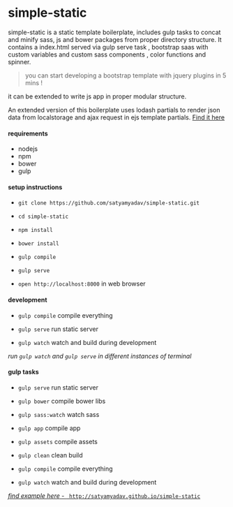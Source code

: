 # simple-static

simple-static is a static template boilerplate, includes gulp tasks to concat and minify sass, js and bower packages from proper directory structure.
It contains a index.html served via gulp serve task , bootstrap saas with custom variables and custom sass components , color functions and spinner.

> you can start developing a bootstrap template with jquery plugins in 5 mins !

it can be extended to write js app in proper modular structure.

An extended version of this boilerplate uses lodash partials to render json data from localstorage and ajax request in ejs template partials.
[Find it here](https://github.com/satyamyadav/resume)

#### requirements

 - nodejs
 - npm
 - bower
 - gulp

#### setup instructions

  -  `git clone https://github.com/satyamyadav/simple-static.git`

  - `cd simple-static`

  - `npm install`

  - `bower install`

  - `gulp compile`

  - `gulp serve`

  - `open http://localhost:8000` in web browser


#### development

  - `gulp compile`   compile everything

  - `gulp serve`  run static server

  - `gulp watch`   watch and build during development

*run `gulp watch` and `gulp serve` in different instances of terminal*

#### gulp tasks

  - `gulp serve`  run static server

  - `gulp bower`   compile bower libs

  - `gulp sass:watch`   watch sass

  - `gulp app`  compile app

  - `gulp assets`   compile assets

  - `gulp clean`   clean build

  - `gulp compile`   compile everything

  - `gulp watch`   watch and build during development


[*find example here* - ` http://satyamyadav.github.io/simple-static`](http://satyamyadav.github.io/simple-static)
